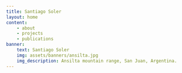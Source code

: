 ```yaml
---
title: Santiago Soler
layout: home
content:
    - about
    - projects
    - publications
banner:
    text: Santiago Soler
    img: assets/banners/ansilta.jpg
    img_description: Ansilta mountain range, San Juan, Argentina.
---
```


